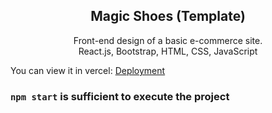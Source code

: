 <div align="center">
  <h2 align="center"> Magic Shoes (Template)</h2>

  <p align="center">
    Front-end design of a basic e-commerce site.
    <br />
    React.js, Bootstrap, HTML, CSS, JavaScript
  </p>
</div>

You can view it in vercel: <a href="https://shopping-ui-alpha.vercel.app/" target="_blank"> Deployment </a>

### `npm start` is sufficient to execute the project



